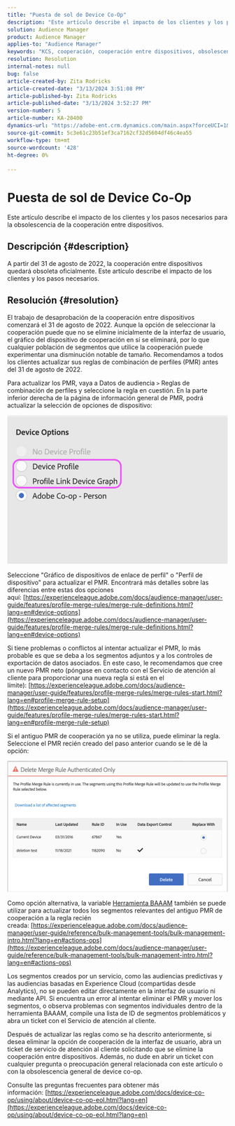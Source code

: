 ```yaml
---
title: "Puesta de sol de Device Co-Op"
description: "Este artículo describe el impacto de los clientes y los pasos necesarios para la obsolescencia de la cooperación entre dispositivos"
solution: Audience Manager
product: Audience Manager
applies-to: "Audience Manager"
keywords: "KCS, cooperación, cooperación entre dispositivos, obsolescencia, puesta de sol, EOL, fin de vida útil, PMR, regla de combinación de perfiles, vinculación de dispositivos, perfil de dispositivo"
resolution: Resolution
internal-notes: null
bug: false
article-created-by: Zita Rodricks
article-created-date: "3/13/2024 3:51:08 PM"
article-published-by: Zita Rodricks
article-published-date: "3/13/2024 3:52:27 PM"
version-number: 5
article-number: KA-20400
dynamics-url: "https://adobe-ent.crm.dynamics.com/main.aspx?forceUCI=1&pagetype=entityrecord&etn=knowledgearticle&id=2cecc87b-51e1-ee11-904d-6045bd0065b6"
source-git-commit: 5c3e61c23b51ef3ca7162cf32d5604df46c4ea55
workflow-type: tm+mt
source-wordcount: '428'
ht-degree: 0%

---
```


# Puesta de sol de Device Co-Op


Este artículo describe el impacto de los clientes y los pasos necesarios para la obsolescencia de la cooperación entre dispositivos.

## Descripción {#description}

A partir del 31 de agosto de 2022, la cooperación entre dispositivos quedará obsoleta oficialmente. Este artículo describe el impacto de los clientes y los pasos necesarios. 

## Resolución {#resolution}


El trabajo de desaprobación de la cooperación entre dispositivos comenzará el 31 de agosto de 2022. Aunque la opción de seleccionar la cooperación puede que no se elimine inicialmente de la interfaz de usuario, el gráfico del dispositivo de cooperación en sí se eliminará, por lo que cualquier población de segmentos que utilice la cooperación puede experimentar una disminución notable de tamaño. Recomendamos a todos los clientes actualizar sus reglas de combinación de perfiles (PMR) antes del 31 de agosto de 2022.

Para actualizar los PMR, vaya a Datos de audiencia `>`  Reglas de combinación de perfiles y seleccione la regla en cuestión. En la parte inferior derecha de la página de información general de PMR, podrá actualizar la selección de opciones de dispositivo:

![](assets/29cf3d52-d61f-ed11-b83e-0022480868ff.png)

Seleccione &quot;Gráfico de dispositivos de enlace de perfil&quot; o &quot;Perfil de dispositivo&quot; para actualizar el PMR. Encontrará más detalles sobre las diferencias entre estas dos opciones aquí: [https://experienceleague.adobe.com/docs/audience-manager/user-guide/features/profile-merge-rules/merge-rule-definitions.html?lang=en#device-options](https://experienceleague.adobe.com/docs/audience-manager/user-guide/features/profile-merge-rules/merge-rule-definitions.html?lang=en#device-options)

Si tiene problemas o conflictos al intentar actualizar el PMR, lo más probable es que se deba a los segmentos adjuntos y a los controles de exportación de datos asociados. En este caso, le recomendamos que cree un nuevo PMR neto (póngase en contacto con el Servicio de atención al cliente para proporcionar una nueva regla si está en el límite): [https://experienceleague.adobe.com/docs/audience-manager/user-guide/features/profile-merge-rules/merge-rules-start.html?lang=en#profile-merge-rule-setup](https://experienceleague.adobe.com/docs/audience-manager/user-guide/features/profile-merge-rules/merge-rules-start.html?lang=en#profile-merge-rule-setup)

Si el antiguo PMR de cooperación ya no se utiliza, puede eliminar la regla. Seleccione el PMR recién creado del paso anterior cuando se le dé la opción:

![](assets/82d7968f-9950-ed11-bba2-0022480868ff.png)

Como opción alternativa, la variable [Herramienta BAAAM](https://experienceleague.adobe.com/docs/audience-manager/user-guide/reference/bulk-management-tools/bulk-management-intro.html?lang=en) también se puede utilizar para actualizar todos los segmentos relevantes del antiguo PMR de cooperación a la regla recién creada: [https://experienceleague.adobe.com/docs/audience-manager/user-guide/reference/bulk-management-tools/bulk-management-intro.html?lang=en#actions-ops](https://experienceleague.adobe.com/docs/audience-manager/user-guide/reference/bulk-management-tools/bulk-management-intro.html?lang=en#actions-ops)

Los segmentos creados por un servicio, como las audiencias predictivas y las audiencias basadas en Experience Cloud (compartidas desde Analytics), no se pueden editar directamente en la interfaz de usuario ni mediante API. Si encuentra un error al intentar eliminar el PMR y mover los segmentos, o observa problemas con segmentos individuales dentro de la herramienta BAAAM, compile una lista de ID de segmentos problemáticos y abra un ticket con el Servicio de atención al cliente. 

Después de actualizar las reglas como se ha descrito anteriormente, si desea eliminar la opción de cooperación de la interfaz de usuario, abra un ticket de servicio de atención al cliente solicitando que se elimine la cooperación entre dispositivos. Además, no dude en abrir un ticket con cualquier pregunta o preocupación general relacionada con este artículo o con la obsolescencia general de device co-op.

Consulte las preguntas frecuentes para obtener más información: [https://experienceleague.adobe.com/docs/device-co-op/using/about/device-co-op-eol.html?lang=en](https://experienceleague.adobe.com/docs/device-co-op/using/about/device-co-op-eol.html?lang=en)
